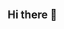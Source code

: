 ## Hi there 👋

<!--
**mariaiya/mariaiya** is a ✨ _special_ ✨ repository because its `imjkE.md` (this file) appears on your GitHub profile.

Here are some ideas to get you started:

- this is mind-boggling i forgot how to code properly 
-->
